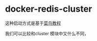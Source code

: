 # docker-redis-cluster

这种启动方式是基于[菜鸟教程](https://www.runoob.com/docker/docker-redis-cluster.html) 

我们可以比较和cluster 模块中又什么不同，